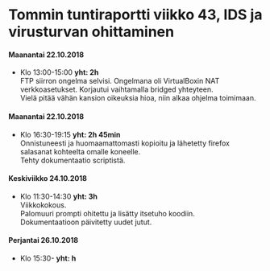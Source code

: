 # Tommin tuntiraportti viikko 43, IDS ja virusturvan ohittaminen

#### Maanantai 22.10.2018
* Klo 13:00-15:00 **yht: 2h**  
FTP siirron ongelma selvisi. Ongelmana oli VirtualBoxin NAT verkkoasetukset. Korjautui vaihtamalla bridged yhteyteen.  
Vielä pitää vähän kansion oikeuksia hioa, niin alkaa ohjelma toimimaan.
  
#### Maanantai 22.10.2018
* Klo 16:30-19:15 **yht: 2h 45min**  
Onnistuneesti ja huomaamattomasti kopioitu ja lähetetty firefox salasanat kohteelta omalle koneelle.  
Tehty dokumentaatio scriptistä.  

#### Keskiviikko 24.10.2018
* Klo 11:30-14:30 **yht: 3h**  
Viikkokokous.  
Palomuuri prompti ohitettu ja lisätty itsetuho koodiin.  
Dokumentaatioon päivitetty uudet jutut.

#### Perjantai 26.10.2018
* Klo 15:30- **yht: h**  
